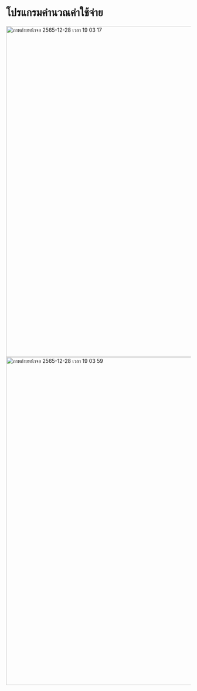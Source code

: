 # โปรแกรมคำนวณค่าใช้จ่าย

<img width="902" alt="ภาพถ่ายหน้าจอ 2565-12-28 เวลา 19 03 17" src="https://user-images.githubusercontent.com/88104340/209809400-30b5d4eb-d438-4ed7-8150-befda92b3b97.png">


<img width="894" alt="ภาพถ่ายหน้าจอ 2565-12-28 เวลา 19 03 59" src="https://user-images.githubusercontent.com/88104340/209809444-1173a922-9e45-4704-83b2-a2d3b3c6e7f6.png">
